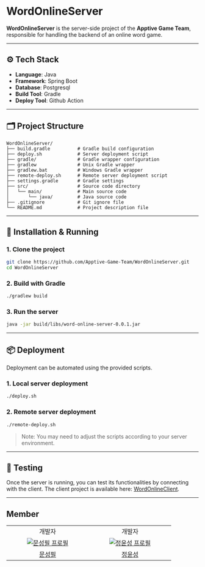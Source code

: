 # WordOnlineServer

**WordOnlineServer** is the server-side project of the **Apptive Game Team**, responsible for handling the backend of an online word game.

---

## ⚙️ Tech Stack

- **Language**: Java
- **Framework**: Spring Boot
- **Database**: Postgresql
- **Build Tool**: Gradle
- **Deploy Tool**: Github Action

---

## 🗂️ Project Structure

```
WordOnlineServer/
├── build.gradle          # Gradle build configuration
├── deploy.sh             # Server deployment script
├── gradle/               # Gradle wrapper configuration
├── gradlew               # Unix Gradle wrapper
├── gradlew.bat           # Windows Gradle wrapper
├── remote-deploy.sh      # Remote server deployment script
├── settings.gradle       # Gradle settings
├── src/                  # Source code directory
│   └── main/             # Main source code
│       └── java/         # Java source code
├── .gitignore            # Git ignore file
└── README.md             # Project description file
```

---

## 🚀 Installation & Running

### 1. Clone the project

```bash
git clone https://github.com/Apptive-Game-Team/WordOnlineServer.git
cd WordOnlineServer
```

### 2. Build with Gradle

```bash
./gradlew build
```

### 3. Run the server

```bash
java -jar build/libs/word-online-server-0.0.1.jar
```

---

## 📦 Deployment

Deployment can be automated using the provided scripts.

### 1. Local server deployment

```bash
./deploy.sh
```

### 2. Remote server deployment

```bash
./remote-deploy.sh
```

> Note: You may need to adjust the scripts according to your server environment.

---

## 🧪 Testing

Once the server is running, you can test its functionalities by connecting with the client. The client project is available here: [WordOnlineClient](https://github.com/Apptive-Game-Team/WordOnlineClient).

---

## Member
<table>
        <tr>
    <td align="center">
        개발자
      </a>
    </td>
    <td align="center">
        개발자
      </a>
    </td>
  </tr>
  <tr>
    <td align="center" width="200px">
      <a href="https://github.com/Monolong" target="_blank">
        <img src="https://avatars.githubusercontent.com/u/83206119?v=4" alt="문성필 프로필" />
      </a>
    </td>
    <td align="center" width="200px">
      <a href="https://github.com/dev-yunseong" target="_blank">
        <img src="https://avatars.githubusercontent.com/u/88422717?v=4" alt="정윤성 프로필" />
      </a>
    </td>
  </tr>
  <tr>
    <td align="center">
      <a href="https://github.com/Monolong" target="_blank">
        문성필
      </a>
    </td>
    <td align="center">
      <a href="https://github.com/dev-yunseong" target="_blank">
        정윤성
      </a>
    </td>
  </tr>
</table>
